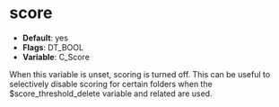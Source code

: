 # score

- **Default**: yes
- **Flags**: DT_BOOL
- **Variable**: C_Score

When this variable is unset, scoring is turned off.  This can
be useful to selectively disable scoring for certain folders when the
$score_threshold_delete variable and related are used.
